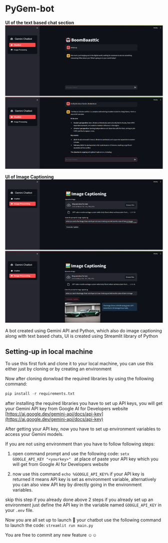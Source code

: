 # PyGem-bot

**UI of the text based chat section**
![UI image 1](https://github.com/DevanshuSinghai/PyGem-bot/blob/main/images/first.png)
![UI image 2](https://github.com/DevanshuSinghai/PyGem-bot/blob/main/images/second.png)


**UI of Image Captioning**
![UI image 3](https://github.com/DevanshuSinghai/PyGem-bot/blob/main/images/third.png)
![UI image 4](https://github.com/DevanshuSinghai/PyGem-bot/blob/main/images/fourth.png)


A bot created using Gemini API and Python, which also do image captioning along with text based chats, UI is created using Streamlit library of Python 

## Setting-up in local machine

To use this first fork and clone it to your local machine, you can use this either just by cloning or by creating an environment

Now after cloning donwload the required libraries by using the following command:
```python
pip install -r requirements.txt
```

after installing the required libraries you have to set up API keys, you will get your Gemini API key from Google AI for Developers website [https://ai.google.dev/gemini-api/docs/api-key](https://ai.google.dev/gemini-api/docs/api-key)

After getting your API key, now you have to set up environment variables to access your Gemini models.

If you are not using environment than you have to follow following steps:
1. open command prompt and use the following code:
     ```setx GOOGLE_API_KEY "<yourkey>" ```
   at place of <yourkey> paste your API key which you will get from Google AI for Developers website

2. now use this command ``` echo %GOOGLE_API_KEY% ```
   if your API key is returned it means API key is set as environment variable, alternatively you can also view API key by directly going in the environment variables.

skip this step if you already done above 2 steps
  if you already set up an environment just define the API key in the variable named `GOOGLE_API_KEY` in your `.env` file.


Now you are all set up to launch :rocket: your chatbot 
use the following command to launch the code:
``` streamlit run main.py ```



You are free to commit any new feature :relaxed::relaxed:
